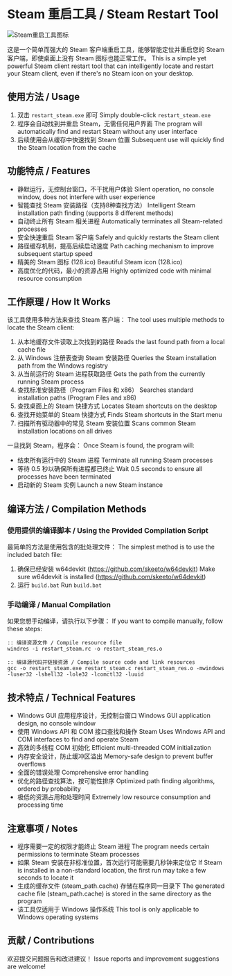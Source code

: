 # Steam 重启工具 / Steam Restart Tool

![Steam重启工具图标](128.ico)

这是一个简单而强大的 Steam 客户端重启工具，能够智能定位并重启您的 Steam 客户端，即使桌面上没有 Steam 图标也能正常工作。
This is a simple yet powerful Steam client restart tool that can intelligently locate and restart your Steam client, even if there's no Steam icon on your desktop.

## 使用方法 / Usage

1. 双击 `restart_steam.exe` 即可
   Simply double-click `restart_steam.exe`
2. 程序会自动找到并重启 Steam，无需任何用户界面
   The program will automatically find and restart Steam without any user interface
3. 后续使用会从缓存中快速找到 Steam 位置
   Subsequent use will quickly find the Steam location from the cache


## 功能特点 / Features

- 静默运行，无控制台窗口，不干扰用户体验
  Silent operation, no console window, does not interfere with user experience
- 智能查找 Steam 安装路径（支持8种查找方法）
  Intelligent Steam installation path finding (supports 8 different methods)
- 自动终止所有 Steam 相关进程
  Automatically terminates all Steam-related processes
- 安全快速重启 Steam 客户端
  Safely and quickly restarts the Steam client
- 路径缓存机制，提高后续启动速度
  Path caching mechanism to improve subsequent startup speed
- 精美的 Steam 图标 (128.ico)
  Beautiful Steam icon (128.ico)
- 高度优化的代码，最小的资源占用
  Highly optimized code with minimal resource consumption

## 工作原理 / How It Works

该工具使用多种方法来查找 Steam 客户端：
The tool uses multiple methods to locate the Steam client:

1. 从本地缓存文件读取上次找到的路径
   Reads the last found path from a local cache file
2. 从 Windows 注册表查询 Steam 安装路径
   Queries the Steam installation path from the Windows registry
3. 从当前运行的 Steam 进程获取路径
   Gets the path from the currently running Steam process
4. 查找标准安装路径（Program Files 和 x86）
   Searches standard installation paths (Program Files and x86)
5. 查找桌面上的 Steam 快捷方式
   Locates Steam shortcuts on the desktop
6. 查找开始菜单的 Steam 快捷方式
   Finds Steam shortcuts in the Start menu
7. 扫描所有驱动器中的常见 Steam 安装位置
   Scans common Steam installation locations on all drives

一旦找到 Steam，程序会：
Once Steam is found, the program will:
- 结束所有运行中的 Steam 进程
  Terminate all running Steam processes
- 等待 0.5 秒以确保所有进程都已终止
  Wait 0.5 seconds to ensure all processes have been terminated
- 启动新的 Steam 实例
  Launch a new Steam instance

## 编译方法 / Compilation Methods

### 使用提供的编译脚本 / Using the Provided Compilation Script

最简单的方法是使用包含的批处理文件：
The simplest method is to use the included batch file:

1. 确保已经安装 w64devkit (https://github.com/skeeto/w64devkit)
   Make sure w64devkit is installed (https://github.com/skeeto/w64devkit)
2. 运行 `build.bat`
   Run `build.bat`

### 手动编译 / Manual Compilation

如果您想手动编译，请执行以下步骤：
If you want to compile manually, follow these steps:

```batch
:: 编译资源文件 / Compile resource file
windres -i restart_steam.rc -o restart_steam_res.o

:: 编译源代码并链接资源 / Compile source code and link resources
gcc -o restart_steam.exe restart_steam.c restart_steam_res.o -mwindows -luser32 -lshell32 -lole32 -lcomctl32 -luuid
```

## 技术特点 / Technical Features

- Windows GUI 应用程序设计，无控制台窗口
  Windows GUI application design, no console window
- 使用 Windows API 和 COM 接口查找和操作 Steam
  Uses Windows API and COM interfaces to find and operate Steam
- 高效的多线程 COM 初始化
  Efficient multi-threaded COM initialization
- 内存安全设计，防止缓冲区溢出
  Memory-safe design to prevent buffer overflows
- 全面的错误处理
  Comprehensive error handling
- 优化的路径查找算法，按可能性排序
  Optimized path finding algorithms, ordered by probability
- 极低的资源占用和处理时间
  Extremely low resource consumption and processing time

## 注意事项 / Notes

- 程序需要一定的权限才能终止 Steam 进程
  The program needs certain permissions to terminate Steam processes
- 如果 Steam 安装在非标准位置，首次运行可能需要几秒钟来定位它
  If Steam is installed in a non-standard location, the first run may take a few seconds to locate it
- 生成的缓存文件 (steam_path.cache) 存储在程序同一目录下
  The generated cache file (steam_path.cache) is stored in the same directory as the program
- 该工具仅适用于 Windows 操作系统
  This tool is only applicable to Windows operating systems

## 贡献 / Contributions

欢迎提交问题报告和改进建议！
Issue reports and improvement suggestions are welcome!

